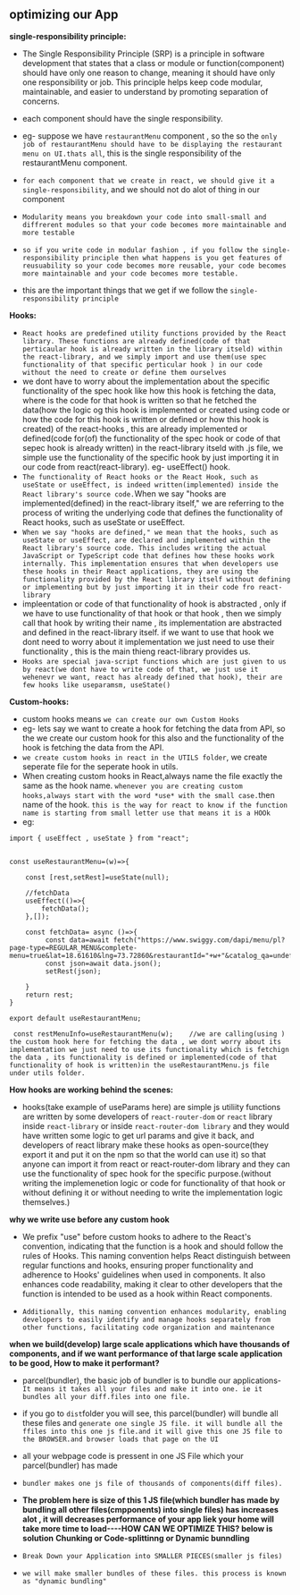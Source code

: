## optimizing our App

**single-responsibility principle:**
- The Single Responsibility Principle (SRP) is a principle in software development that states that a class or module or function(component) should have only one reason to change, meaning it should have only one responsibility or job. This principle helps keep code modular, maintainable, and easier to understand by promoting separation of concerns.
- each component should have the single responsibility.
- eg- suppose we have `restaurantMenu` component , so the so the `only job of restaurantMenu should have to be displaying the restaurant menu on UI.thats all`, this is the single responsibility of the restaurantMenu component.
- `for each component that we create in react, we should give it a single-responsibility`, and we should not do alot of thing in our component


- `Modularity means you breakdown your code into small-small and diffrerent modules so that your code becomes more maintainable and more testable`
- `so if you write code in modular fashion , if you follow the single-responsibility principle then what happens is you get features of reusuability so your code becomes more reusable, your code becomes more maintainable and your code becomes more testable.`
- this are the important things that we get if we follow the `single-responsibility principle`


**Hooks:**
- `React hooks are predefined utility functions provided by the React library. These functions are already defined(code of that perticaular hook is already written in the library itseld) within the react-library, and we simply import and use them(use spec functionality of that specific perticular hook ) in our code without the need to create or define them ourselves`
- we dont have to worry about the implementation about the specific functionality of the spec hook like how this hook is fetching the data, where is the code for that hook is written so that he fetched the data(how the logic og this hook is implemented or created using code or how the code for this hook is written or defined or how this hook is created) of the react-hooks , this are already implemented or defined(code for(of) the functionality of the spec hook or code of that sepec hook is already written) in the react-library itseld with .js file, we simple use the functionality of the specific hook by just importing it in our code from react(react-library). eg- useEffect() hook.
- `The functionality of React hooks or the React Hook, such as useState or useEffect, is indeed written(implemented) inside the React library's source code.`When we say "hooks are implemented(defined) in the react-library itself," we are referring to the process of writing the underlying code that defines the functionality of React hooks, such as useState or useEffect. 
- `When we say "hooks are defined," we mean that the hooks, such as useState or useEffect, are declared and implemented within the React library's source code. This includes writing the actual JavaScript or TypeScript code that defines how these hooks work internally. This implementation ensures that when developers use these hooks in their React applications, they are using the functionality provided by the React library itself without defining or implementing but by just importing it in their code fro react-library`
- impleentation  or code of that functionality of hook is abstracted , only if we have to use functionality of that hook or that hook , then we simply call that hook by writing their name , its implementation are abstracted and defined in the react-library itself. if we want to use that hook we dont need to worry about it implementation we just need to use their functionality , this is the main thieng react-library provides us.
- `Hooks are special java-script functions which are just given to us by react(we dont have to write code of that, we just use it wehenevr we want, react has already defined that hook), their are few hooks like useparamsm, useState()`

**Custom-hooks:**
- custom hooks means `we can create our own Custom Hooks`
- eg- lets say we want to create a hook for fetching the data from API, so the we create our custom hook for this also and the functionality of the hook is fetching the data from the API.
- `we create custom hooks in react in the UTILS folder`, we create seperate file for the seperate hook in utils.
- When creating custom hooks in React,always name the file exactly the same as the hook name.  `whenever you are creating custom hooks,always start with the word *use* with the small case.`then name of the hook. `this is the way for react to know if the function name is starting from small letter use that means it is a HOOk`
- eg:
```
import { useEffect , useState } from "react";


const useRestaurantMenu=(w)=>{

    const [rest,setRest]=useState(null);

    //fetchData
    useEffect(()=>{
        fetchData();
    },[]);

    const fetchData= async ()=>{
         const data=await fetch("https://www.swiggy.com/dapi/menu/pl?page-type=REGULAR_MENU&complete-menu=true&lat=18.61610&lng=73.72860&restaurantId="+w+"&catalog_qa=undefined&submitAction=ENTER");
         const json=await data.json();
         setRest(json);

    }
    return rest;
}

export default useRestaurantMenu;

```

```
 const restMenuInfo=useRestaurantMenu(w);    //we are calling(using ) the custom hook here for fetching the data , we dont worry about its implementation we just need to use its functionality which is fetchign the data , its functionality is defined or implemented(code of that functionality of hook is written)in the useRestaurantMenu.js file under utils folder.
```

**How hooks are working behind the scenes:**
- hooks(take example of useParams here) are simple js utiliity functions are written by some developers of `react-router-dom` or `react` library inside `react-library` or inside `react-router-dom library` and they would have written some logic to get url params and give it back, and developers of react library make these hooks as open-source(they export it and put it on the npm so that the world can use it) so that anyone can import it from react or react-router-dom library and they can use the functionality of spec hook for the specific purpose.(without  writing the implemenetion logic  or code  for functionality of  that hook or without defining it or without needing to write the implementation logic themselves.)

**why we write use before any custom hook**
- We prefix "use" before custom hooks to adhere to the React's convention, indicating that the function is a hook and should follow the rules of Hooks. This naming convention helps React distinguish between regular functions and hooks, ensuring proper functionality and adherence to Hooks' guidelines when used in components. It also enhances code readability, making it clear to other developers that the function is intended to be used as a hook within React components.


-  `Additionally, this naming convention enhances modularity, enabling developers to easily identify and manage hooks separately from other functions, facilitating code organization and maintenance`

**when we build(develop) large scale applications which have thousands of components, and if we want performance of that large scale application to be good, How to make it performant?**
- parcel(bundler), the basic job of bundler is to bundle our applications- `It means it takes all your files and make it into one. ie it bundles all your diff.files into one file.`
- if you go to `dist`folder you will see, this parcel(bundler) will bundle all these files and `generate one single JS file. it will bundle all the ffiles into this one js file.and it will give this one JS file to the BROWSER.and browser loads that page on the UI`
- all your webpage code is pressent in one JS File which your parcel(bundler) has made
- `bundler makes one js file of thousands of components(diff files).`

- **The problem here is size of this 1 JS file(which bundler has made by bundling all other files(cmpponents) into single files) has increases alot , it will decreases performance of your app liek your home will take more time to load----HOW CAN WE OPTIMIZE THIS? below is solution**
**Chunking or Code-splittinng or Dynamic bunndling**
- `Break Down your Application into SMALLER PIECES(smaller js files)`
- `we will make smaller bundles of these files. this process is known as "dynamic bundling"`